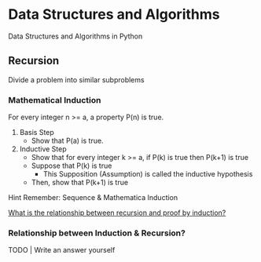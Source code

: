 # Data Structures and Algorithms
Data Structures and Algorithms in Python

## Recursion
Divide a problem into similar subproblems

### Mathematical Induction
For every integer n >= a, a property P(n) is true.
1. Basis Step
   - Show that P(a) is true.
2. Inductive Step
   - Show that for every integer k >= a, if P(k) is true then P(k+1) is true
   - Suppose that P(k) is true
     - This Supposition (Assumption) is called the inductive hypothesis
   - Then, show that P(k+1) is true

Hint Remember: Sequence & Mathematica Induction

[What is the relationship between recursion and proof by induction?](https://stackoverflow.com/a/11143870/7031530 "stackoverflow")

### Relationship between Induction & Recursion?
TODO | Write an answer yourself
